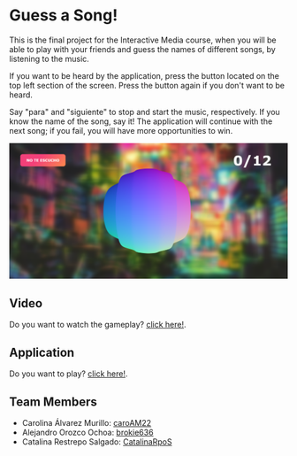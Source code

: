# Guess a Song! 

This is the final project for the Interactive Media course, when you will be able to play with your friends and guess the names of different songs, by listening to the music.

If you want to be heard by the application, press the button located on the top left section of the screen. Press the button again if you don't want to be heard.

Say "para" and "siguiente" to stop and start the music, respectively. If you know the name of the song, say it! The application will continue with the next song; if you fail, you will have more opportunities to win.

![Application](/images/image.png)

## Video 

Do you want to watch the gameplay? [click here!](https://youtu.be/eFPVBlRsI_4).

## Application

Do you want to play? [click here!](https://catalinarpos.github.io/multimedia-final-project/).

## Team Members

- Carolina Álvarez Murillo: [caroAM22](https://github.com/caroAM22)
- Alejandro Orozco Ochoa: [brokie636](https://github.com/brokie636)
- Catalina Restrepo Salgado: [CatalinaRpoS](https://github.com/CatalinaRpoS)
